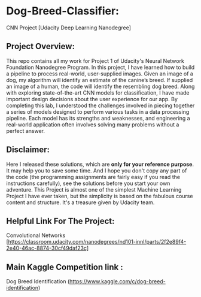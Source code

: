 # Dog-Breed-Classifier:
CNN Project [Udacity Deep Learning Nanodegree]

## Project Overview:

This repo contains all my work for Project 1 of Udacity's Neural Network Foundation Nanodegree Program. In this project, I have learned how to build a pipeline to process real-world, user-supplied images. Given an image of a dog, my algorithm will identify an estimate of the canine’s breed. If supplied an image of a human, the code will identify the resembling dog breed.
                       Along with exploring state-of-the-art CNN models for classification, I have made important design decisions about the user experience for our app. By completing this lab, I understood the challenges involved in piecing together a series of models designed to perform various tasks in a data processing pipeline. Each model has its strengths and weaknesses, and engineering a real-world application often involves solving many problems without a perfect answer.

## Disclaimer:

Here I released these solutions, which are **only for your reference purpose**. It may help you to save some time. And I hope you don't copy any part of the code (the programming assignments are fairly easy if you read the instructions carefully), see the solutions before you start your own adventure. This Project is almost one of the simplest Machine Learning Project I have ever taken, but the simplicity is based on the fabulous course content and structure. It's a treasure given by Udacity team.

## Helpful Link For The Project: 
   Convolutional Networks [https://classroom.udacity.com/nanodegrees/nd101-innl/parts/2f2e89f4-2e40-46ac-8874-30cf49daf23c]
   
## Main Kaggle Competition link :
Dog Breed Identification (https://www.kaggle.com/c/dog-breed-identification)

